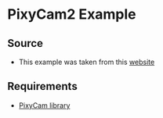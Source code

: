 # PixyCam2 Example

## Source
* This example was taken from this [website](https://dronebotworkshop.com/pixy2-camera/)

## Requirements
* [PixyCam library](https://pixycam.com/downloads-pixy2/)